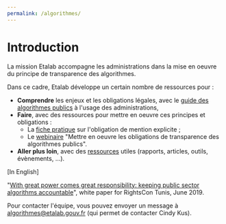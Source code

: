 ```yaml
---
permalink: /algorithmes/
---
```


# Introduction

La mission Etalab accompagne les administrations dans la mise en oeuvre du principe de transparence des algorithmes.

Dans ce cadre, Etalab développe un certain nombre de ressources pour :
- **Comprendre** les enjeux et les obligations légales, avec le [guide des algorithmes publics](./0-guide.md) à l'usage des administrations, 
- **Faire**, avec des ressources pour mettre en oeuvre ces principes et obligations :
	* La [fiche pratique](1-mention.md) sur l'obligation de mention explicite ;
	* Le [webinaire](https://www.dailymotion.com/video/x7uqnv9) "Mettre en oeuvre les obligations de transparence des algorithmes publics".
- **Aller plus loin**, avec des [ressources](3-ressources.md) utiles (rapports, articles, outils, évènements, ...).

[In English]

"[With great power comes great responsibility: keeping public sector algorithms accountable](https://github.com/etalab/algorithmes-publics/blob/master/20190611_WorkingPaper_PSAAccountability_Etalab.pdf)", white paper for RightsCon Tunis, June 2019.

Pour contacter l'équipe, vous pouvez envoyer un message à algorithmes@etalab.gouv.fr (qui permet de contacter Cindy Kus).
